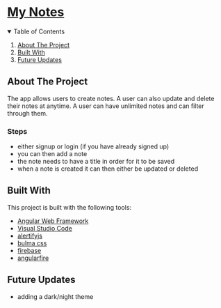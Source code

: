 # [My Notes](https://ng-notes-app-ce7b2.web.app/)


<!-- TABLE OF CONTENTS -->
<details open="open">
  <summary>Table of Contents</summary>
  <ol>
    <li>
      <a href="#about-the-project">About The Project</a>
    </li>
    <li>
      <a href="#built-with">Built With</a>
    </li>
    <li>
      <a href="#future-updates">Future Updates</a>
    </li>
  </ol>
</details>


<!-- ABOUT THE PROJECT -->
## About The Project
The app allows users to create notes. A user can also update and delete their notes at anytime. A user can have unlimited notes and can filter through them.

### Steps
* either signup or login (if you have already signed up)
* you can then add a note
* the note needs to have a title in order for it to be saved
* when a note is created it can then either be updated or deleted


## Built With
This project is built with the following tools:
* [Angular Web Framework](https://angular.io/)
* [Visual Studio Code](https://code.visualstudio.com/)
* [alertifyjs](https://alertifyjs.com/)
* [bulma css](https://bulma.io/)
* [firebase](https://firebase.google.com/)
* [angularfire](https://github.com/angular/angularfire)


## Future Updates
* adding a dark/night theme


